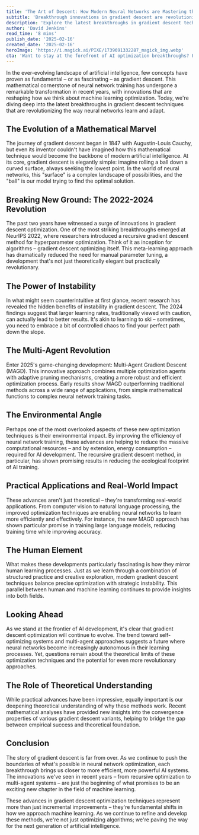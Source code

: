 ```yaml
---
title: 'The Art of Descent: How Modern Neural Networks are Mastering the Optimization Game'
subtitle: 'Breakthrough innovations in gradient descent are revolutionizing AI training'
description: 'Explore the latest breakthroughs in gradient descent techniques that are revolutionizing the way neural networks learn and adapt, making AI training more efficient and environmentally friendly.'
author: 'David Jenkins'
read_time: '8 mins'
publish_date: '2025-02-16'
created_date: '2025-02-16'
heroImage: 'https://i.magick.ai/PIXE/1739691332287_magick_img.webp'
cta: 'Want to stay at the forefront of AI optimization breakthroughs? Follow us on LinkedIn for daily updates on the latest developments in machine learning and neural networks.'
---
```


In the ever-evolving landscape of artificial intelligence, few concepts have proven as fundamental – or as fascinating – as gradient descent. This mathematical cornerstone of neural network training has undergone a remarkable transformation in recent years, with innovations that are reshaping how we think about machine learning optimization. Today, we're diving deep into the latest breakthroughs in gradient descent techniques that are revolutionizing the way neural networks learn and adapt.

## The Evolution of a Mathematical Marvel

The journey of gradient descent began in 1847 with Augustin-Louis Cauchy, but even its inventor couldn't have imagined how this mathematical technique would become the backbone of modern artificial intelligence. At its core, gradient descent is elegantly simple: imagine rolling a ball down a curved surface, always seeking the lowest point. In the world of neural networks, this "surface" is a complex landscape of possibilities, and the "ball" is our model trying to find the optimal solution.

## Breaking New Ground: The 2022-2024 Revolution

The past two years have witnessed a surge of innovations in gradient descent optimization. One of the most striking breakthroughs emerged at NeurIPS 2022, where researchers introduced a recursive gradient descent method for hyperparameter optimization. Think of it as inception for algorithms – gradient descent optimizing itself. This meta-learning approach has dramatically reduced the need for manual parameter tuning, a development that's not just theoretically elegant but practically revolutionary.

## The Power of Instability

In what might seem counterintuitive at first glance, recent research has revealed the hidden benefits of instability in gradient descent. The 2024 findings suggest that larger learning rates, traditionally viewed with caution, can actually lead to better results. It's akin to learning to ski – sometimes, you need to embrace a bit of controlled chaos to find your perfect path down the slope.

## The Multi-Agent Revolution

Enter 2025's game-changing development: Multi-Agent Gradient Descent (MAGD). This innovative approach combines multiple optimization agents with adaptive pruning mechanisms, creating a more robust and efficient optimization process. Early results show MAGD outperforming traditional methods across a wide range of applications, from simple mathematical functions to complex neural network training tasks.

## The Environmental Angle

Perhaps one of the most overlooked aspects of these new optimization techniques is their environmental impact. By improving the efficiency of neural network training, these advances are helping to reduce the massive computational resources – and by extension, energy consumption – required for AI development. The recursive gradient descent method, in particular, has shown promising results in reducing the ecological footprint of AI training.

## Practical Applications and Real-World Impact

These advances aren't just theoretical – they're transforming real-world applications. From computer vision to natural language processing, the improved optimization techniques are enabling neural networks to learn more efficiently and effectively. For instance, the new MAGD approach has shown particular promise in training large language models, reducing training time while improving accuracy.

## The Human Element

What makes these developments particularly fascinating is how they mirror human learning processes. Just as we learn through a combination of structured practice and creative exploration, modern gradient descent techniques balance precise optimization with strategic instability. This parallel between human and machine learning continues to provide insights into both fields.

## Looking Ahead

As we stand at the frontier of AI development, it's clear that gradient descent optimization will continue to evolve. The trend toward self-optimizing systems and multi-agent approaches suggests a future where neural networks become increasingly autonomous in their learning processes. Yet, questions remain about the theoretical limits of these optimization techniques and the potential for even more revolutionary approaches.

## The Role of Theoretical Understanding

While practical advances have been impressive, equally important is our deepening theoretical understanding of why these methods work. Recent mathematical analyses have provided new insights into the convergence properties of various gradient descent variants, helping to bridge the gap between empirical success and theoretical foundation.

## Conclusion

The story of gradient descent is far from over. As we continue to push the boundaries of what's possible in neural network optimization, each breakthrough brings us closer to more efficient, more powerful AI systems. The innovations we've seen in recent years – from recursive optimization to multi-agent systems – are just the beginning of what promises to be an exciting new chapter in the field of machine learning.

These advances in gradient descent optimization techniques represent more than just incremental improvements – they're fundamental shifts in how we approach machine learning. As we continue to refine and develop these methods, we're not just optimizing algorithms; we're paving the way for the next generation of artificial intelligence.